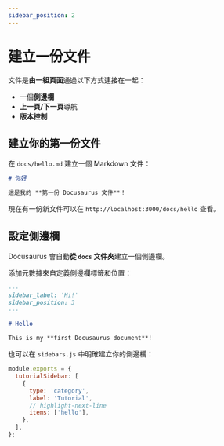 ```yaml
---
sidebar_position: 2
---
```


# 建立一份文件

文件是**由一組頁面**通過以下方式連接在一起：

- 一個**側邊欄**
- **上一頁/下一頁**導航
- **版本控制**

## 建立你的第一份文件

在 `docs/hello.md` 建立一個 Markdown 文件：

```md title="docs/hello.md"
# 你好

這是我的 **第一份 Docusaurus 文件**！
```

現在有一份新文件可以在 `http://localhost:3000/docs/hello` 查看。

## 設定側邊欄

Docusaurus 會自動**從 `docs` 文件夾**建立一個側邊欄。

添加元數據來自定義側邊欄標籤和位置：

```md title="docs/hello.md" {1-4}
---
sidebar_label: 'Hi!'
sidebar_position: 3
---

# Hello

This is my **first Docusaurus document**!
```

也可以在 `sidebars.js` 中明確建立你的側邊欄：

```js title="sidebars.js"
module.exports = {
  tutorialSidebar: [
    {
      type: 'category',
      label: 'Tutorial',
      // highlight-next-line
      items: ['hello'],
    },
  ],
};
```
